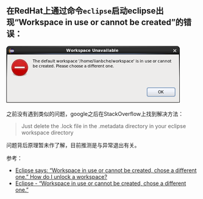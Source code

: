## 在RedHat上通过命令`eclipse`启动eclipse出现“Workspace in use or cannot be created”的错误：

![](eclipse_workspace_unavailable.png)

之前没有遇到类似的问题，google之后在StackOverflow上找到解决方法：

> Just delete the .lock file in the .metadata directory in your eclipse workspace directory

问题背后原理暂未作了解，目前推测是与异常退出有关。

参考：

- [Eclipse says: “Workspace in use or cannot be created, chose a different one.” How do I unlock a workspace?](https://stackoverflow.com/questions/8489322/eclipse-says-workspace-in-use-or-cannot-be-created-chose-a-different-one-ho)
- [Eclipse - “Workspace in use or cannot be created, chose a different one.”](https://stackoverflow.com/questions/7465793/eclipse-workspace-in-use-or-cannot-be-created-chose-a-different-one)
